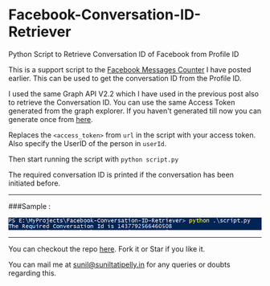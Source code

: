 # Facebook-Conversation-ID-Retriever
Python Script to Retrieve Conversation ID of Facebook from Profile ID

This is a support script to the [Facebook Messages Counter](http://suniltatipelly.in/facebook-messages-counter/) I have posted earlier. This can be used to get the conversation ID from the Profile ID. 

I used the same Graph API V2.2 which I have used in the previous post also to retrieve the Conversation ID. You can use the same Access Token generated from the graph explorer. If you haven't generated till now you can generate once from [here](https://developers.facebook.com/tools/explorer/145634995501895?method=GET&path=me%2Finbox&version=v2.2).

Replaces the `<access_token>` from `url` in the script with your access token. Also specify the UserID of the person in `userId`. 

Then start running the script with `python script.py` 

The required conversation ID is printed if the conversation has been initiated before.

---

###Sample :

<img class="image" src="messenger1.PNG" alt="Alt Text" style="display:block;margin:0 auto;">

---

You can checkout the repo [here](https://github.com/Sunil02324/Facebook-Conversation-ID-Retriever). Fork it or Star if you like it. 

You can mail me at <a href="mailto:sunil@suniltatipelly.in">sunil@suniltatipelly.in</a> for any queries or doubts regarding this.